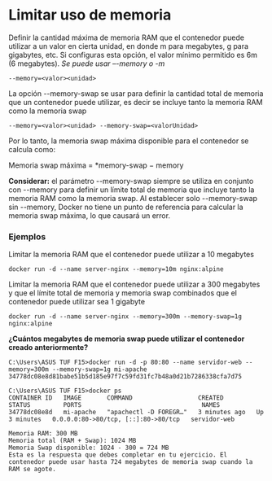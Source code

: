 # Limitar uso de memoria
Definir la cantidad máxima de memoria RAM que el contenedor puede utilizar a un valor en cierta unidad, en donde m para megabytes, g para gigabytes, etc.
Si configuras esta opción, el valor mínimo permitido es 6m (6 megabytes).
_Se puede usar –-memory o -m_
```
--memory=<valor><unidad>
```
La opción --memory-swap se usar para definir la cantidad total de memoria que un contenedor puede utilizar, es decir se incluye tanto la memoria RAM como la memoria swap
```
--memory=<valor><unidad> --memory-swap=<valorUnidad>
```
Por lo tanto, la memoria swap máxima disponible para el contenedor se calcula como:

Memoria swap máxima = *memory-swap − memory

**Considerar:** el parámetro --memory-swap siempre se utiliza en conjunto con --memory para definir un límite total de memoria que incluye tanto la memoria RAM como la memoria swap. Al establecer solo --memory-swap sin --memory, Docker no tiene un punto de referencia para calcular la memoria swap máxima, lo que causará un error.

### Ejemplos
Limitar la memoria RAM que el contenedor puede utilizar a 10 megabytes
```
docker run -d --name server-nginx --memory=10m nginx:alpine
```

Limitar la memoria RAM que el contenedor puede utilizar a 300 megabytes y que el límite total de memoria y memoria swap combinados que el contenedor puede utilizar sea 1 gigabyte
```
docker run -d --name server-nginx --memory=300m --memory-swap=1g nginx:alpine
```
**¿Cuántos megabytes de memoria swap puede utilizar el contenedor creado anteriormente?**
```
C:\Users\ASUS TUF F15>docker run -d -p 80:80 --name servidor-web --memory=300m --memory-swap=1g mi-apache
34778dc08e8d81babe51b5d185e97f7c59fd31fc7b48a0d21b7286338cfa7d75

C:\Users\ASUS TUF F15>docker ps
CONTAINER ID   IMAGE       COMMAND                  CREATED         STATUS         PORTS                                 NAMES
34778dc08e8d   mi-apache   "apachectl -D FOREGR…"   3 minutes ago   Up 3 minutes   0.0.0.0:80->80/tcp, [::]:80->80/tcp   servidor-web
```
```
Memoria RAM: 300 MB
Memoria total (RAM + Swap): 1024 MB
Memoria Swap disponible: 1024 - 300 = 724 MB
Esta es la respuesta que debes completar en tu ejercicio. El contenedor puede usar hasta 724 megabytes de memoria swap cuando la RAM se agote.
```
